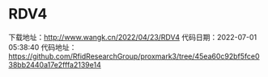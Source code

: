 # RDV4
下载地址：http://www.wangk.cn/2022/04/23/RDV4
代码日期：2022-07-01 05:38:40
代码地址：https://github.com/RfidResearchGroup/proxmark3/tree/45ea60c92bf5fce038bb2440a17e2fffa2139e14
